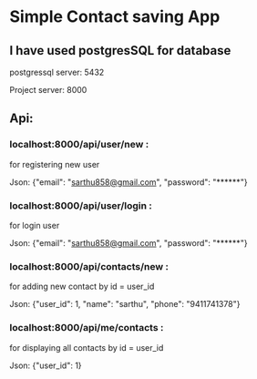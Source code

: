 # Simple Contact saving App

## I have used postgresSQL for database

postgressql server: 5432

Project server: 8000

## Api:

### localhost:8000/api/user/new :

for registering new user

Json: {"email": "sarthu858@gmail.com", "password": "******"}

### localhost:8000/api/user/login :

for login user

Json: {"email": "sarthu858@gmail.com", "password": "******"}

### localhost:8000/api/contacts/new :

for adding new contact by id = user_id

Json: {"user_id": 1, "name": "sarthu", "phone": "9411741378"}

### localhost:8000/api/me/contacts :

for displaying all contacts by id = user_id

Json: {"user_id": 1}



